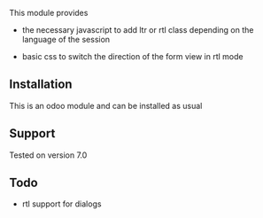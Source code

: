 This module provides

* the necessary javascript to add ltr or rtl class depending on the language of
  the session

* basic css to switch the direction of the form view in rtl mode


Installation
------------
This is an odoo module and can be installed as usual


Support
-------
Tested on version 7.0


Todo
----
* rtl support for dialogs


